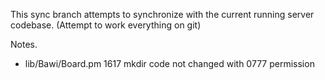 This sync branch attempts to synchronize with the current running
server codebase. (Attempt to work everything on git)

Notes.
* lib/Bawi/Board.pm 1617 mkdir code not changed with 0777 permission
